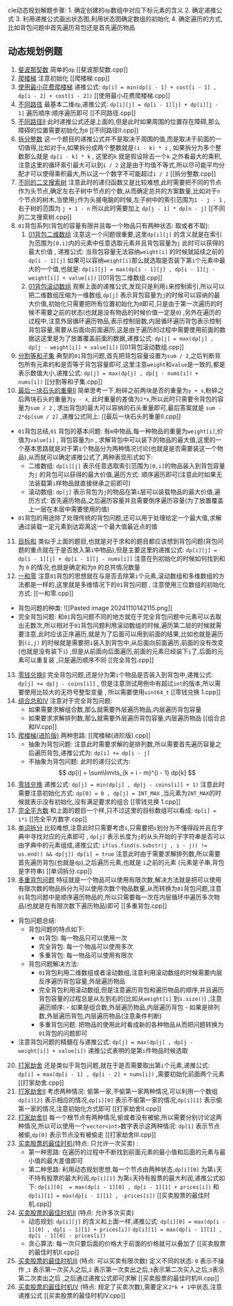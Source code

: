 cle动态规划解题步骤:
	1. 确定创建的`dp`数组中对应下标元素的含义
	2. 确定递推公式
	3. 利用递推公式画出状态图,利用状态图确定数组的初始化
	4. 确定遍历的方式,比如背包问题中首先遍历背包还是首先遍历物品
## 动态规划例题
1. [斐波那契数](https://leetcode.cn/problems/fibonacci-number/description/)   简单的`dp`    [[斐波那契数.cpp]] 
2. [爬楼梯](https://leetcode.cn/problems/climbing-stairs/description/)   注意初始化    [[爬楼梯.cpp]] 
3. [使用最小花费爬楼梯](https://leetcode.cn/problems/min-cost-climbing-stairs/description/)   递推公式:  `dp[i] = min(dp[i - 1] + cost[i - 1] , dp[i - 2] + cost[i - 2])`     [[使用最小花费爬楼梯.cpp]] 
4. [不同路径](https://leetcode.cn/problems/unique-paths/submissions/579106895/)  最基本二维`dp`,递推公式: `dp[i][j] = dp[i - 1][j] + dp[i][j - 1]`   遍历顺序:顺序遍历即可    [[不同路径.cpp]] 
5. [不同路径II](https://leetcode.cn/problems/unique-paths-ii/submissions/579108913/)   此时递推公式还是上面的,但是此时如果周围的位置存在障碍,那么障碍的位置需要初始化为`0`    [[不同路径II.cpp]] 
6. [拆分整数](https://leetcode.cn/problems/integer-break/submissions/579115954/)  这一个题目的递推公式并不是取决于周围的值,而是取决于前面的一切值得,比如对于`n`,如果拆分成两个整数就是`(i - k) * i` , 如果拆分为多个整数那么就是 `dp[i - k] * k`  , 这里的`k` 就是假设除去一个`k` 之外看最大的乘积,注意这里的循环索引最大可以到`i / 2` 这是由于均值不等式,所以尽可能平均分配才可以使得乘积最大,所以这一个数字不可能超过`i / 2`   [[拆分整数.cpp]]  
7. [不同的二叉搜索树](https://leetcode.cn/problems/unique-binary-search-trees/description/)   注意此时的递归函数又是比较难想,此时需要把不同的节点作为头节点,确定左右子树中节点的个数,从而确定总共的方案数量,比如对于`n`个节点的树木,当使用`j`作为头接电脑的时候,左子树中的索引范围为`1 - j - 1` , 右子树的范围为 `j + 1 - n`  所以此时需要加上 `dp[j - 1] * dp[n - j]`    [[不同的二叉搜索树.cpp]] 
8. `01`背包系列(背包的容量有限并且每一个物品只有两种状态: 取或者不取): 
	1. [01背包二维数组](https://kamacoder.com/problempage.php?pid=1046)  注意这一个问题很重要,这里`dp[i][j]` 的含义就是在索引为范围为`[0,i]`内的元素中任意选取元素并且背包容量为`j` 此时可以获得的最大价值 , 递推公式: 当背包容量无法容纳`weight[i]` 的时候就延续之前的`dp[i - 1][j]` 如果可以容纳`weight[i]`那么就选取是否装下第`i`个元素中最大的一个值,也就是:   `dp[i][j] = max(dp[i - 1][j] , dp[i - 1][j - weight[i]] + value[i])`    [[01背包二维数组.cpp]]    
	2. [01背包滚动数组](https://kamacoder.com/problempage.php?pid=1046)  观察上面的递推公式,发现只是利用`i`来控制索引,所以可以把二维数组压缩为一维数组,`dp[j]` 表示背包容量为`j`的时候可以容纳的最大价值,初始化只需要把所有位置初始化为`0`即可,只是由于第一次遍历的时候不需要之前的状态(也就是没有物品的时候价值一定是`0`) ,另外在遍历的过程中,注意外层循环遍历物品,表示控制层数,内层循环遍历背包表示控制背包容量,需要从后面向前面遍历,这是由于遍历的过程中需要使用前面的数据这这里是为了放置覆盖前面的数据,递推公式: `dp[j] = max(dp[j] , dp[j - weight[i]] + value[i])`    [[01背包滚动数组.cpp]] 
9. [分割等和子集](https://leetcode.cn/problems/partition-equal-subset-sum/)  典型的`01`背包问题,首先把背包容量设置为`sum / 2`,之后判断背包所有元素的和是否等于背包容量即可,这里注意`weight`和`value`是一致的,都是表示数值大小,递推公式: `dp[j] = max(dp[j] , dp[j - nums[i]) + nums[i])`        [[分割等和子集.cpp]] 
10. [最后一块石头的重量II](https://leetcode.cn/problems/last-stone-weight-ii/description/)   简单思考一下,粉碎之前两块是否的重量为`y + x`,粉碎之后两块石头的重量为`y - x`, 此时重量的差值为`2*x`,所以此时只需要令背包的容量为`sum / 2` , 求出背包的最大可以容纳的石头重量即可,最后答案就是 `sum - 2*dp[sum / 2]`  ,递推公式同上: [[最后一块石头的重量II.cpp]]   
- `01`背包总结,`01` 背包的基本问题:  有`m`中物品,每一种物品的重量为`weight[i]`,价值为`value[i]`  , 背包容量为`n` , 求解背包中可以装下的物品的最大值,这里的一个基本思路就是对于第`i`个物品分为两种情况讨论(也就是是否需要装这一个物品),从而就可以确定递推公式了,两种表现形式如下:
	- 二维数组: `dp[i][j]` 表示任意选取索引范围为`[0,i]`的物品装入到背包容量为`j` 的背包可以获得的最大价值,遍历方式: 顺序遍历即可(注意此时如果无法装载第`i`样物品就直接继承之前即可)
	- 滚动数组: `dp[j]`  表示背包为`j`的物品在第`i`层可以装载物品的最大价值,遍历方式: 首先遍历物品,之后遍历容量并且需要倒序遍历容量(为了放置覆盖上一层在本层中需要使用的值)
- `01`背包的用途除了处理传统的背包问题,还可以用于处理给定一个最大值,求解通过装载一定元素到达距离这一个最大值最近点的值
11. [目标和](https://leetcode.cn/problems/target-sum/description/)  类似于上面的题目,也就是对于求和的题目都应该想到背包问题(背包问题的重点就在于是否放入第`i`中物品),但是主要这里的递推公式: `dp[i][j] = dp[i - 1][j] + dp[i - 1][j - nums[i]]`   注意在列初始化的时候如何找到和为 `0` 的情况,也就是确定和为`0` 的总共情况数量
12. [一和零](https://leetcode.cn/problems/ones-and-zeroes/description/)   注意`01`背包的思想就在与是否去除第`i`个元素,滚动数组和多维数组的方法都是一样的,这里就是多维情况下的`01`背包问题 , 注意使用三位数组的初始化方式:   [[一和零.cpp]] 
- 背包问题的种类:
![[Pasted image 20241110142115.png]]
- 完全背包问题: 和`01`背包问题不同的地方就在于完全背包问题中元素可以去取出无数次,所以相对于`01`背包问题利用滚动数组的时候,遍历第二层的时候就需要注意,此时应该正序遍历,就是为了后面可以用到前面的结果,比如也就是遍历到`(i,j)` 的时候就是需要把`i`装入到背包中,从后面向前面遍历,前面的没有改变(也就是没有装下`i`) ,但是从前面向后面遍历,前面的元素已经装下`i`了,后面的元素可以重复装 ,只是遍历顺序不同     [[完全背包.cpp]]   
13. [零钱兑换II](https://leetcode.cn/problems/coin-change-ii/)  完全背包问题,还是分为第`i`个物品是否装入到背包中,递推公式: `dp[j] += dp[j - coins[i]]`  , 但是注意测试用例中有超过`int`的版本,所以需要使用比较大的无符号整型变量 , 所以需要使用`uint64_t`   [[零钱兑换 1.cpp]] 
14. [组合总和IV](https://leetcode.cn/problems/combination-sum-iv/submissions/579861778/)  注意对于完全背包问题:
	- 如果需要求解组合数,那么就需要外层遍历物品,内层遍历背包容量
	- 如果要求求解排列数,那么就需要外层遍历背包容量,内层遍历物品    [[组合总和IV.cpp]] 
15. [爬楼梯(进阶版)](https://kamacoder.com/problempage.php?pid=1067)  两种思路:   [[爬楼梯(进阶版).cpp]] 
	- 抽象为背包问题: 注意此时需要求解的是排列数,所以需要首先遍历容量之后遍历背包,递推公式为: `dp[i] += dp[i - j]` 
	- 不抽象为背包问题: 此时的递归公式为:  
$$
dp[i] = \sum\limits_{k = i - m}^{i - 1} dp[k] 
$$
16.  [零钱兑换](https://leetcode.cn/problems/coin-change/submissions/579944923/)   递推公式: `dp[j] = min(dp[j] , dp[j - coins[i]] + 1)`  注意此时需要注意初始化方式: `dp[0] = 0 , dp[j] = INT_MAX` ,当元素为`INT_MAX`的时候就表示没有初始化,没有满足要求的组合    [[零钱兑换 1.cpp]] 
17. [完全平方数](https://leetcode.cn/problems/perfect-squares/)  和上面的题目一个样,只不过这里的目标数组可以看成: `dp[i] = i*i`    [[完全平方数字.cpp]] 
18. [单词拆分](https://leetcode.cn/problems/word-break/description/)  比较难想,注意此时只需要考虑`s`,只需要把`s`划分为不懂得段并且在字典中寻找对应的元素即可  , `dp[j]`  表示长度为`j`的从头开始的子字符串是否可以由字典中的元素组成,递推公式: `if(us.find(s.substr(j , i - j)) != us.end() && dp[j]) dp[i] = true` 注意此时由于需要求解排列数,所以需要首先遍历背包(也就是`dp`),之后遍历元素,也就是 `i`之前的元素  (元素是子串,背包是字符串)  [[单词拆分.cpp]]  
19. [多重背包问题](https://kamacoder.com/problempage.php?pid=1066)  特征就是一个物品可以使用有限次数,解决方法就是把可以使用有限次数的物品拆分为可以使用次数个物品数量,从而转换为`01`背包问题,注意`01`背包问题中是顺序遍历物品的,所以只需要每一次在内层循环中遍历多次物品(也就是在有限次数下遍历物品)即可       [[多重背包.cpp]] 
- 背包问题总结:
	- 背包问题的特点如下:
		- `01`背包: 每一物品只可以使用一次
		- 完全背包: 每一个物品可以使用多次
		- 多重背包: 每一物品可以使用有限次
	- 背包问题解决方法:
		- `01`背包利用二维数组或者滚动数组,注意利用滚动数组的时候需要内层反序遍历背包容量,外层遍历物品
		- 完全背包利用滚动数组,但是注意遍历背包和遍历物品的顺序,并且遍历背包容量的过程总是从左到右的(比如从`weight[i]`  到`s.size()`) ,注意遍历顺序:
				- 如果是组合数,外层遍历物品,内层遍历背包
				- 如果是排列数,外层遍历背包,内层遍历物品(注意条件判断)
		- 多重背包问题: 把物品的使用此时看成新的各种物品从而把问题转换为`01`背包的问题即可
- 注意背包问题的精髓在与递推公式: `dp[j] = max(dp[j] , dp[j - weight[i]] + value[i])`   递推公式表明的是第`i`件物品时候选取
20. [打家劫舍](https://leetcode.cn/problems/house-robber/submissions/580376479/)    还是类似于背包问题,就在于是否需要取出第`i`个元素,递推公式: `dp[i] = max(dp[i - 1] , dp[i - 2] + nums[i])`  ,需要初始化前面两个元素   [[打家劫舍.cpp]] 
21. [打家劫舍II](https://leetcode.cn/problems/house-robber-ii/) 考虑两种情况: 偷第一家,不偷第一家两种情况,可以利用一个数组`dp[i][2]` 表示相应的情况,`dp[i][0]` 表示不偷第一家的情况,`dp[i][1]` 表示偷第一家的情况,注意初始化方式即可    [[打家劫舍II.cpp]] 
22. [打家劫舍III](https://leetcode.cn/problems/house-robber-iii/)   每一个根节点有两种情况,偷或者没有被偷,所以需要分别讨论这两种情况,所以可以使用一个`vector<int>`数字表示这两种情况: `dp[1]` 表示节点被偷,`dp[0]` 表示节点没有被偷走  [[打家劫舍III.cpp]] 
23. [买卖股票的最佳时机](https://leetcode.cn/problems/best-time-to-buy-and-sell-stock/description/)(特点: 只允许一次买卖) :
	- 第一种思路: 在遍历的过程中不断找到前面元素的最小值和后面的元素与最小值的最大差值即可
	- 第二种思路: 利用动态规划思想,每一个节点由两种状态,`dp[i][0]` 为第`i`天不持有股票的最大利润,`dp[i][1]` 为第`i`天持有股票的最大利润,递推公式如下: `dp[i][0]  = max(dp[i - 1][0] , dp[i - 1][1] + prices[i])`   和 `dp[i][1] = max(dp[i - 1][1] , -prices[i])`   [[买卖股票的最佳时机.cpp]] 
24. [买卖股票的最佳时机II](https://leetcode.cn/problems/best-time-to-buy-and-sell-stock-ii/)  (特点: 允许多次买卖) 
	-  动态规划: `dp[i][j]` 的含义和上面一样,递推公式: `dp[i][0] = max(dp[i - 1][0] , dp[i - 1][1] + prices[i])`  `dp[i][1] = max(dp[i - 1][1] , dp[i - 1][0] - prices[i])`  
	- 贪心算法: 每一次只要后面的价格大于前面的价格就可以叠加了   [[买卖股票的最佳时机II.cpp]] 
25. [买卖股票的最佳时机III](https://leetcode.cn/problems/best-time-to-buy-and-sell-stock-iii/submissions/580781253/) (特点: 可以买卖有限次数) 定义不同的状态: `0` 表示不操作 ,`1` 表示第一次买入之后,`2` 表示第一次卖出之后,`3`表示第二次买入之后,`3`表示第二次卖出之后 ,之后通过递推公式即可求解  [[买卖股票的最佳时机III.cpp]]
26. [买卖股票的最佳时机IV](https://leetcode.cn/problems/best-time-to-buy-and-sell-stock-iv/)  (特点: 规定了买卖次数),需要定义`2*k + 1`中状态,注意递推公式  [[买卖股票的最佳时机IV.cpp]] 
